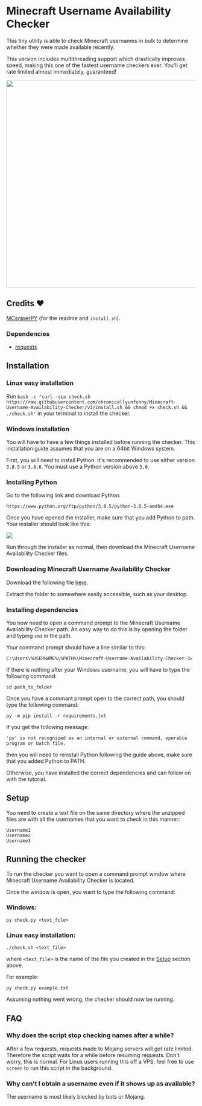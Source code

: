 # Minecraft Username Availability Checker

This tiny utility is able to check Minecraft usernames in bulk to determine whether they were made available recently.

This version includes multithreading support which drastically improves speed, making this one of the fastest username checkers ever. You'll get rate limited almost immediately, guaranteed!

<img src="https://media.giphy.com/media/zw8YsfZfx0rzTsM4Vn/giphy.gif" width="550">

## Credits ♥️

[MCsniperPY](https://github.com/MCsniperPY/MCsniperPY) (for the readme and `install.sh`).

### Dependencies

- [requests](https://2.python-requests.org/en/latest/)

## Installation

### Linux easy installation

Run `bash -c "curl -sLo check.sh https://raw.githubusercontent.com/chronicallyunfunny/Minecraft-Username-Availability-Checker/v3/install.sh && chmod +x check.sh && ./check.sh"` in your terminal to install the checker.

### Windows installation

You will have to have a few things installed before running the checker. This installation guide assumes that you are on a 64bit Windows system.

First, you will need to install Python. It's recommended to use either version `3.8.5` or `3.8.6`. You must use a Python version above `3.0`. 

### Installing Python

Go to the following link and download Python:

`https://www.python.org/ftp/python/3.8.5/python-3.8.5-amd64.exe`

Once you have opened the installer, make sure that you add Python to path. Your installer should look like this:

<img align="center" src="https://i.imgur.com/iefWNyw.png">

Run through the installer as normal, then download the Minecraft Username Availability Checker files.

### Downloading Minecraft Username Availability Checker

Download the following file [here](
https://github.com/etoh53/Minecraft-Name-Checker-Utility/archive/v3.zip).

Extract the folder to somewhere easily accessible, such as your desktop.

### Installing dependencies

You now need to open a command prompt to the Minecraft Username Availability Checker path. An easy way to do this is by opening the folder and typing `cmd` in the path.

Your command prompt should have a line similar to this:

`C:\Users\%USERNAME%\%PATH%\Minecraft-Username-Availability-Checker-3>`

If there is nothing after your Windows username, you will have to type the following command:

`cd path_to_folder`

Once you have a commant prompt open to the correct path, you should type the following command:

`py -m pip install -r requirements.txt`

If you get the following message:

`'py' is not recognized as an internal or external command, operable program or batch file.`

then you will need to reinstall Python following the guide above, make sure that you added Python to PATH.

Otherwise, you have installed the correct dependencies and can follow on with the tutorial.

## Setup

You need to create a text file on the same directory where the unzipped files are with all the usernames that you want to check in this manner:

```
Username1
Username2
Username3
```

## Running the checker

To run the checker you want to open a command prompt window where Minecraft Username Availability Checker is located.

Once the window is open, you want to type the following command:

### Windows:

`py check.py <text_file>`

### Linux easy installation:

`./check.sh <text_file>`

where `<text_file>` is the name of the file you created in the [Setup](https://github.com/chronicallyunfunny/Minecraft-Username-Availability-Checker/blob/v3/README.md#setup) section above.

For example:

`py check.py example.txt`

Assuming nothing went wrong, the checker should now be running.

## FAQ

### Why does the script stop checking names after a while?

After a few requests, requests made to Mojang servers will get rate limited. Therefore the script waits for a while before resuming requests. Don't worry, this is normal. For Linux users running this off a VPS, feel free to use `screen` to run this script in the background.

### Why can't I obtain a username even if it shows up as available?

The username is most likely blocked by bots or Mojang.
